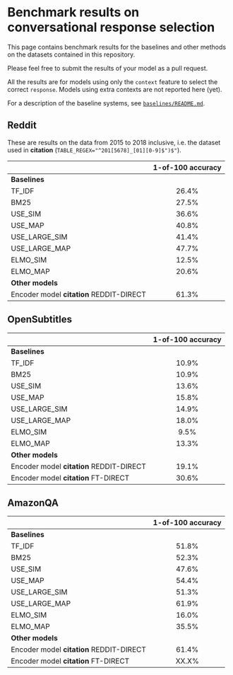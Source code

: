 # Benchmark results on conversational response selection

This page contains benchmark results for the baselines and other methods on the datasets contained in this repository.

Please feel free to submit the results of your model as a pull request.

All the results are for models using only the `context` feature to select the correct `response`. Models using extra contexts are not reported here (yet).

For a description of the baseline systems, see [`baselines/README.md`](baselines/README.md).

## Reddit

These are results on the data from 2015 to 2018 inclusive, i.e. the dataset used in **citation** (`TABLE_REGEX="^201[5678]_[01][0-9]$")$"`).


|         	       | 1-of-100 accuracy 	|
| :---             | :---:	            |
| **Baselines**    |                    |         	
| TF_IDF           | 26.4%             	|
| BM25        	   | 27.5%             	|
| USE_SIM        	 | 36.6%             	|
| USE_MAP        	 | 40.8%             	|
| USE_LARGE_SIM    | 41.4%             	|
| USE_LARGE_MAP    | 47.7%             	|
| ELMO_SIM         | 12.5%             	|
| ELMO_MAP         | 20.6%             	|
| **Other models** |                    |
| Encoder model **citation**  REDDIT-DIRECT	  | 61.3%             	|


## OpenSubtitles

|         	       | 1-of-100 accuracy 	|
| :---             | :---:	            |
| **Baselines**    |                    |         	
| TF_IDF           | 10.9%             	|
| BM25        	   | 10.9%             	|
| USE_SIM        	 | 13.6%             	|
| USE_MAP        	 | 15.8%             	|
| USE_LARGE_SIM    | 14.9%             	|
| USE_LARGE_MAP    | 18.0%             	|
| ELMO_SIM         | 9.5%             	|
| ELMO_MAP         | 13.3%             	|
| **Other models** |                    |
| Encoder model **citation**  REDDIT-DIRECT	  | 19.1%             	|
| Encoder model **citation**  FT-DIRECT	  | 30.6%             	|

## AmazonQA

|         	       | 1-of-100 accuracy 	|
| :---             | :---:	            |
| **Baselines**    |                    |         	
| TF_IDF           | 51.8%             	|
| BM25        	   | 52.3%             	|
| USE_SIM        	 | 47.6%             	|
| USE_MAP        	 | 54.4%             	|
| USE_LARGE_SIM    | 51.3%             	|
| USE_LARGE_MAP    | 61.9%             	|
| ELMO_SIM         | 16.0%             	|
| ELMO_MAP         | 35.5%             	|
| **Other models** |                    |
| Encoder model **citation**  REDDIT-DIRECT	  | 61.4%             	|
| Encoder model **citation**  FT-DIRECT	  | XX.X%             	|
